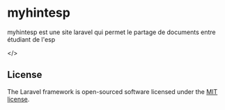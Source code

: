 <h1>myhintesp</h1>
<a></a>

<p> myhintesp est une site laravel qui permet le partage de documents entre étudiant de l'esp </p>

<h></>

## License

The Laravel framework is open-sourced software licensed under the [MIT license](https://opensource.org/licenses/MIT).
